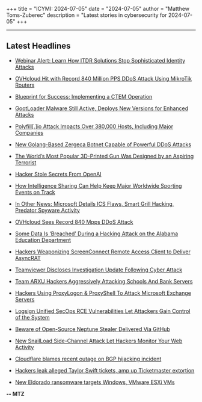 +++
title = "ICYMI: 2024-07-05"
date = "2024-07-05"
author = "Matthew Toms-Zuberec"
description = "Latest stories in cybersecurity for 2024-07-05"
+++

---------------------------------------------------------------------------
## Latest Headlines
- [Webinar Alert: Learn How ITDR Solutions Stop Sophisticated Identity Attacks](https://thehackernews.com/2024/07/webinar-alert-learn-how-itdr-solutions.html)

- [OVHcloud Hit with Record 840 Million PPS DDoS Attack Using MikroTik Routers](https://thehackernews.com/2024/07/ovhcloud-hit-with-record-840-million.html)

- [Blueprint for Success: Implementing a CTEM Operation](https://thehackernews.com/2024/07/blueprint-for-success-implementing-ctem.html)

- [GootLoader Malware Still Active, Deploys New Versions for Enhanced Attacks](https://thehackernews.com/2024/07/gootloader-malware-delivers-new.html)

- [Polyfill[.]io Attack Impacts Over 380,000 Hosts, Including Major Companies](https://thehackernews.com/2024/07/polyfillio-attack-impacts-over-380000.html)

- [New Golang-Based Zergeca Botnet Capable of Powerful DDoS Attacks](https://thehackernews.com/2024/07/new-golang-based-zergeca-botnet-capable.html)

- [The World’s Most Popular 3D-Printed Gun Was Designed by an Aspiring Terrorist](https://www.wired.com/story/3d-printing-guns-fgc9-creator-jacob-dugyu-jstark1809/)

- [Hacker Stole Secrets From OpenAI](https://www.securityweek.com/hackers-stole-secrets-from-openai/)

- [How Intelligence Sharing Can Help Keep Major Worldwide Sporting Events on Track](https://www.securityweek.com/how-intelligence-sharing-can-help-keep-major-worldwide-sporting-events-on-track/)

- [In Other News: Microsoft Details ICS Flaws, Smart Grill Hacking, Predator Spyware Activity](https://www.securityweek.com/in-other-news-microsoft-details-ics-flaws-smart-grill-hacking-predator-spyware-activity/)

- [OVHcloud Sees Record 840 Mpps DDoS Attack](https://www.securityweek.com/ovhcloud-sees-record-840-mpps-ddos-attack/)

- [Some Data Is ‘Breached’ During a Hacking Attack on the Alabama Education Department](https://www.securityweek.com/some-data-is-breached-during-a-hacking-attack-on-the-alabama-education-department/)

- [Hackers Weaponizing ScreenConnect Remote Access Client to Deliver AsyncRAT](https://cybersecuritynews.com/hackers-weaponizing-screenconnect/)

- [Teamviewer Discloses Investigation Update Following Cyber Attack](https://cybersecuritynews.com/teamviewer-discloses-investigation/)

- [Team ARXU Hackers Aggressively Attacking Schools And Bank Servers](https://cybersecuritynews.com/team-arxu-attacks-schools-banks/)

- [Hackers Using ProxyLogon & ProxyShell To Attack Microsoft Exchange Servers](https://cybersecuritynews.com/hackers-proxylogon-proxyshell-microsoft-exchange-attacks/)

- [Logsign Unified SecOps RCE Vulnerabilities Let Attackers Gain Control of the System](https://cybersecuritynews.com/logsign-unified-secops-rce-vulnerabilities/)

- [Beware of Open-Source Neptune Stealer Delivered Via GitHub](https://cybersecuritynews.com/beware-of-open-source-neptune/)

- [New SnailLoad Side-Channel Attack Let Hackers Monitor Your Web Activity](https://cybersecuritynews.com/snailload-side-channel-attack/)

- [Cloudflare blames recent outage on BGP hijacking incident](https://www.bleepingcomputer.com/news/security/cloudflare-blames-recent-outage-on-bgp-hijacking-incident/)

- [Hackers leak alleged Taylor Swift tickets, amp up Ticketmaster extortion](https://www.bleepingcomputer.com/news/security/hackers-leak-alleged-taylor-swift-tickets-amp-up-ticketmaster-extortion/)

- [New Eldorado ransomware targets Windows, VMware ESXi VMs](https://www.bleepingcomputer.com/news/security/new-eldorado-ransomware-targets-windows-vmware-esxi-vms/)

**-- MTZ**